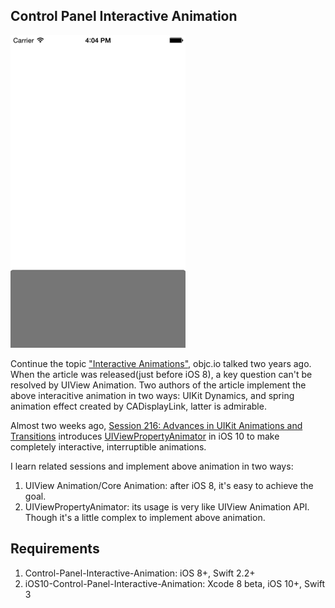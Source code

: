 ## Control Panel Interactive Animation

![](https://github.com/seedante/ControlPanelAnimation/blob/master/ControlPanelInteractiveAnimation.gif?raw=true)

Continue the topic ["Interactive Animations"](https://www.objc.io/issues/12-animations/interactive-animations/), objc.io talked two years ago. When the article was released(just before iOS 8), a key question can't be resolved by UIView Animation. Two authors of the article implement the above interacitive animation in two ways: UIKit Dynamics, and spring animation effect created by CADisplayLink, latter is admirable.


Almost two weeks ago, [Session 216: Advances in UIKit Animations and Transitions](https://developer.apple.com/videos/play/wwdc2016/216/) introduces [UIViewPropertyAnimator](https://developer.apple.com/reference/uikit/uiviewpropertyanimator) in iOS 10 to make completely interactive, interruptible animations.  


I learn related sessions and implement above animation in two ways:

1. UIView Animation/Core Animation: after iOS 8, it's easy to achieve the goal.
2. UIViewPropertyAnimator: its usage is very like UIView Animation API. Though it's a little complex to implement above animation.

## Requirements

1. Control-Panel-Interactive-Animation: iOS 8+, Swift 2.2+
2. iOS10-Control-Panel-Interactive-Animation: Xcode 8 beta, iOS 10+, Swift 3

